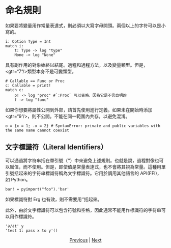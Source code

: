 # 命名規則

如果要將變量用作常量表達式，則必須以大寫字母開頭。兩個以上的字符可以是小寫的。


```erg
i: Option Type = Int
match i:
    t: Type -> log "type"
    None -> log "None"
```

具有副作用的對象始終以結尾。過程和過程方法，以及變量類型。但是，<gtr=“7”/>類型本身不是可變類型。


```erg
# Callable == Func or Proc
c: Callable = print!
match c:
    p! -> log "proc" #`:Proc` 可以省略，因為它是不言自明的
    f -> log "func"
```

如果你想要將屬性公開到外部，請首先使用進行定義。如果未在開始時添加<gtr=“9”/>，則不公開。不能在同一範圍內共存，以避免混淆。


```erg
o = {x = 1; .x = 2} # SyntaxError: private and public variables with the same name cannot coexist
```

## 文字標識符（Literal Identifiers）

可以通過將字符串括在單引號（‘’）中來避免上述規則。也就是說，過程對像也可以賦值，而不使用。但是，即使值是常量表達式，也不會將其視為常量。這種用單引號括起來的字符串標識符稱為文字標識符。它用於調用其他語言的 API(FFI)，如 Python。


```erg
bar! = pyimport("foo").'bar'
```

如果標識符對 Erg 也有效，則不需要用‘’括起來。

此外，由於文字標識符可以包含符號和空格，因此通常不能用作標識符的字符串可以用作標識符。


```erg
'∂/∂t' y
'test 1: pass x to y'()
```

<p align='center'>
    <a href='./19_visibility.md'>Previous</a> | <a href='./21_lambda.md'>Next</a>
</p>
